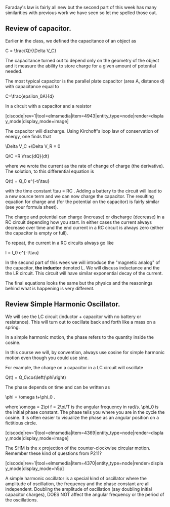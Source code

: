 Faraday's law is fairly all new but the second part of this week has many similarities with previous work we have seen so let me spelled those out. 

## Review of capacitor. 

Earlier in the class, we defined the capacitance of an object as 

<lrn-math> C = \frac{Q}{\Delta V_C} </lrn-math>

The capacitance turned out to depend only on the geometry of the object and it measure the ability to store charge for a given amount of potential needed. 

The most typical capacitor is the parallel plate capacitor (area A, distance d) with capacitance equal to 

<lrn-math>C=\frac{epsilon_0A}{d} </lrn-math>

In a circuit with a capacitor and a resistor 

[ciscode|rev=1|tool=elmsmedia|item=4943|entity_type=node|render=display_mode|display_mode=image]

The capacitor will discharge. Using Kirchoff's loop law of conservation of energy, one finds that

<lrn-math>\Delta V_C +\Delta V_R = 0 </lrn-math>

<lrn-math> Q/C +R \frac{dQ}{dt} </lrn-math>

where we wrote the current as the rate of change of charge (the derivative). The solution, to this differential equation is 

<lrn-math> Q(t) = Q_0 e^{-t/\tau} </lrn-math>

with the time constant <lrn-math>\tau = RC </lrn-math>. Adding a battery to the circuit will lead to a new source term and we can now charge the capacitor. The resulting equation for charge and (for the potential on the capacitor) is fairly similar (see your formula sheet). 

<lrndesign-sidenote label="Instructor Note" icon="bookmark" bg-color="#c2e5f2">
The charge and potential can charge (increase) or discharge (decrease) in a RC circuit depending how you start. In either cases the current always decrease over time and the end current in a RC circuit is always zero (either the capacitor is empty or full). 
</lrndesign-sidenote>

To repeat, the current in a RC circuits always go like

<lrn-math> I = I_0 e^{-t\tau} </lrn-math> 

In the second part of this week we will introduce the "magnetic analog" of the capacitor, **the inductor** denoted L. We will discuss inductance and the the LR circuit. This circuit will have similar exponential decay of the current. 

<lrndesign-sidenote label="Instructor Note" icon="bookmark" bg-color="#c2e5f2">
The final equations looks the same but the physics and the reasonings behind what is happening is very different.  
</lrndesign-sidenote>

## Review Simple Harmonic Oscillator. 

We will see the LC circuit (inductor + capacitor with no battery or resistance). This will turn out to oscillate back and forth like a mass on a spring. 

In a simple harmonic motion, the phase refers to the quantity inside the cosine.

<lrndesign-sidenote label="Instructor Note" icon="bookmark" bg-color="#c2e5f2">
In this course we will, by convention, always use cosine for simple harmonic motion even though you could use sine. 
</lrndesign-sidenote>

For example, the charge on a capacitor in a LC circuit will oscillate

<lrn-math>Q(t) = Q_0\cos\left(\phi\right) </lrn-math> 

The phase depends on time and can be written as 

<lrn-math> \phi = \omega t+\phi_0 </lrn-math>.

where </lrn-math> \omega = 2\pi f = 2\pi/T</lrn-math> is the angular frequency in rad/s. <lrn-math>\phi_0 </lrn-math> is the initial phase constant. The phase tells you where you are in the cycle the cosine. It is often easier to visualize the phase as an angular position on a fictitious circle. 

[ciscode|rev=1|tool=elmsmedia|item=4369|entity_type=node|render=display_mode|display_mode=image]

The SHM is the x projection of the counter-clockwise circular motion. Remember these kind of questions from P211?

[ciscode|rev=1|tool=elmsmedia|item=4370|entity_type=node|render=display_mode|display_mode=h5p]

<lrndesign-sidenote label="Instructor Note" icon="bookmark" bg-color="#c2e5f2">
A simple harmonic oscillator is a special kind of oscillator where the amplitude of oscillation, the frequency and the phase constant are all independent. Doubling the amplitude of oscillation (say doubling initial capacitor charges), DOES NOT affect the angular frequency or the period of the oscillations. 
</lrndesign-sidenote>
